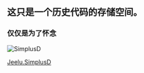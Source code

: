 ## 这只是一个历史代码的存储空间。
### 仅仅是为了怀念

![SimplusD](https://oss.xknife.net/SimplusD_Welcome.jpg)

[Jeelu.SimplusD](http://jeelu.com)
